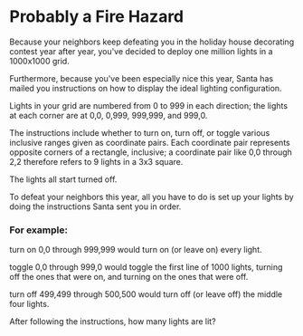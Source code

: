 # Probably a Fire Hazard

Because your neighbors keep defeating you in the holiday house decorating contest year after year, you've decided to deploy one million lights in a 1000x1000 grid.

Furthermore, because you've been especially nice this year, Santa has mailed you instructions on how to display the ideal lighting configuration.

Lights in your grid are numbered from 0 to 999 in each direction; the lights at each corner are at 0,0, 0,999, 999,999, and 999,0. 

The instructions include whether to turn on, turn off, or toggle various inclusive ranges given as coordinate pairs. Each coordinate pair represents opposite corners of a rectangle, inclusive; a coordinate pair like 0,0 through 2,2 therefore refers to 9 lights in a 3x3 square. 

The lights all start turned off.

To defeat your neighbors this year, all you have to do is set up your lights by doing the instructions Santa sent you in order.

### For example:

turn on 0,0 through 999,999 would turn on (or leave on) every light.

toggle 0,0 through 999,0 would toggle the first line of 1000 lights, turning off the ones that were on, and turning on the ones that were off.

turn off 499,499 through 500,500 would turn off (or leave off) the middle four lights.

After following the instructions, how many lights are lit?